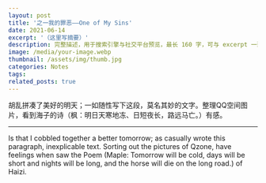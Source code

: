 ```yaml
---
layout: post
title: '之一我的罪恶——One of My Sins'
date: 2021-06-14
excerpt: '（这里写摘要）'
description: 完整描述，用于搜索引擎与社交平台预览，最长 160 字，可与 excerpt 一致
image: /media/your-image.webp
thumbnail: /assets/img/thumb.jpg
categories: Notes
tags: 
related_posts: true
---
```


胡乱拼凑了美好的明天；一如随性写下这段，莫名其妙的文字。整理QQ空间图片，看到海子的诗（枫：明日天寒地冻、日短夜长，路远马亡。）有感。

---

Is that I cobbled together a better tomorrow; as casually wrote this paragraph, inexplicable text. Sorting out the pictures of Qzone, have feelings when saw the Poem (Maple: Tomorrow will be cold, days will be short and nights will be long, and the horse will die on the long road.) of Haizi.